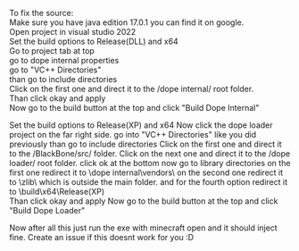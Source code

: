 To fix the source:<br>
Make sure you have java edition 17.0.1 you can find it on google. <br>
Open project in visual studio 2022<br>
Set the build options to Release(DLL) and x64<br>
Go to project tab at top<br>
go to dope internal properties<br>
go to "VC++ Directories"<br>
than go to include directories<br>
Click on the first one and direct it to the /dope internal/ root folder.<br>
Than click okay and apply<br>
Now go to the build button at the top and click "Build Dope Internal"<br>

Set the build options to Release(XP) and x64
Now click the dope loader project on the far right side.
go into "VC++ Directories" like you did previously
than go to include directories
Click on the first one and direct it to the /BlackBone/src/ folder.
Click on the next one and direct it to the /dope loader/ root folder.
click ok at the bottom
now go to library directories
on the first one redirect it to \dope internal\vendors\ 
on the second one redirect it to \zlib\ which is outside the main folder.
and for the fourth option redirect it to \build\x64\Release(XP)\
Than click okay and apply
Now go to the build button at the top and click "Build Dope Loader"


Now after all this just run the exe with minecraft open and it should inject fine. 
Create an issue if this doesnt work for you :D
